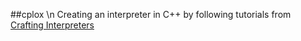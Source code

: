 ##cplox \n Creating an interpreter in C++ by following tutorials from [Crafting Interpreters](https://craftinginterpreters.com)
